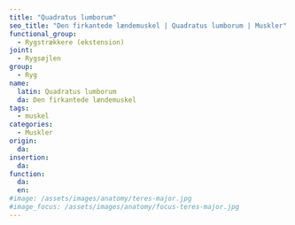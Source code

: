 ```yaml
---
title: "Quadratus lumborum"
seo_title: "Den firkantede lændemuskel | Quadratus lumborum | Muskler"
functional_group:
  - Rygstrækkere (ekstension)
joint:
  - Rygsøjlen
group:
  - Ryg
name:
  latin: Quadratus lumborum
  da: Den firkantede lændemuskel
tags:
  - muskel
categories:
  - Muskler
origin: 
  da: 
insertion: 
  da: 
function:
  da:
  en:
#image: /assets/images/anatomy/teres-major.jpg
#image_focus: /assets/images/anatomy/focus-teres-major.jpg
---
```

